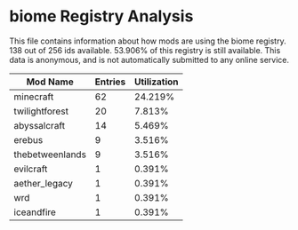 # biome Registry Analysis

This file contains information about how mods are using the biome registry. 138
out of 256 ids available. 53.906% of this registry is still available. This data
is anonymous, and is not automatically submitted to any online service.


| Mod Name        | Entries | Utilization |
|-----------------|---------|-------------|
| minecraft       | 62      | 24.219%     |
| twilightforest  | 20      | 7.813%      |
| abyssalcraft    | 14      | 5.469%      |
| erebus          | 9       | 3.516%      |
| thebetweenlands | 9       | 3.516%      |
| evilcraft       | 1       | 0.391%      |
| aether_legacy   | 1       | 0.391%      |
| wrd             | 1       | 0.391%      |
| iceandfire      | 1       | 0.391%      |

